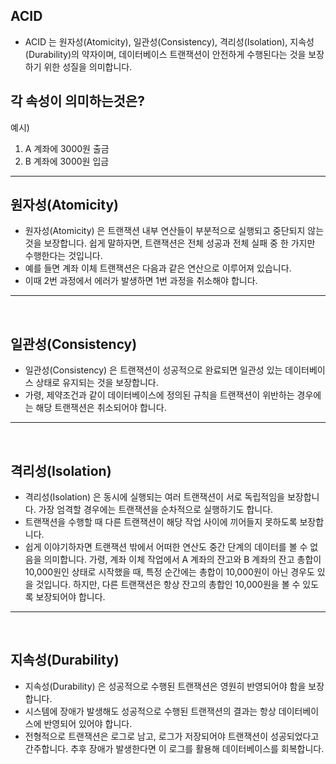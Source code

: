 ## ACID
- ACID 는 원자성(Atomicity), 일관성(Consistency), 격리성(Isolation), 지속성(Durability)의 약자이며, 데이터베이스 트랜잭션이 안전하게 수행된다는 것을 보장하기 위한 성질을 의미합니다.


## 각 속성이 의미하는것은? 

예시)
1. A 계좌에 3000원 출금
2. B 계좌에 3000원 입금


---


## 원자성(Atomicity)
- 원자성(Atomicity) 은 트랜잭션 내부 연산들이 부분적으로 실행되고 중단되지 않는 것을 보장합니다. 쉽게 말하자면, 트랜잭션은 전체 성공과 전체 실패 중 한 가지만 수행한다는 것입니다.
- 예를 들면 계좌 이체 트랜잭션은 다음과 같은 연산으로 이루어져 있습니다.
- 이때 2번 과정에서 에러가 발생하면 1번 과정을 취소해야 합니다.



---

<br>

  


## 일관성(Consistency) 
- 일관성(Consistency) 은 트랜잭션이 성공적으로 완료되면 일관성 있는 데이터베이스 상태로 유지되는 것을 보장합니다.
- 가령, 제약조건과 같이 데이터베이스에 정의된 규칙을 트랜잭션이 위반하는 경우에는 해당 트랜잭션은 취소되어야 합니다.



---

<br>

  

## 격리성(Isolation) 
- 격리성(Isolation) 은 동시에 실행되는 여러 트랜잭션이 서로 독립적임을 보장합니다. 가장 엄격할 경우에는 트랜잭션을 순차적으로 실행하기도 합니다.
- 트랜잭션을 수행할 때 다른 트랜잭션이 해당 작업 사이에 끼어들지 못하도록 보장합니다.
- 쉽게 이야기하자면 트랜잭션 밖에서 어떠한 연산도 중간 단계의 데이터를 볼 수 없음을 의미합니다. 가령, 계좌 이체 작업에서 A 계좌의 잔고와 B 계좌의 잔고 총합이 10,000원인 상태로 시작했을 때, 특정 순간에는 총합이 10,000원이 아닌 경우도 있을 것입니다. 하지만, 다른 트랜잭션은 항상 잔고의 총합인 10,000원을 볼 수 있도록 보장되어야 합니다.

---

<br>

## 지속성(Durability) 
- 지속성(Durability) 은 성공적으로 수행된 트랜잭션은 영원히 반영되어야 함을 보장합니다.
- 시스템에 장애가 발생해도 성공적으로 수행된 트랜잭션의 결과는 항상 데이터베이스에 반영되어 있어야 합니다.
- 전형적으로 트랜잭션은 로그로 남고, 로그가 저장되어야 트랜잭션이 성공되었다고 간주합니다. 추후 장애가 발생한다면 이 로그를 활용해 데이터베이스를 회복합니다.
